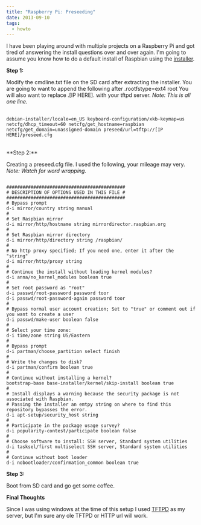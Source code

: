 ```yaml
---
title: "Raspberry Pi: Preseeding"
date: 2013-09-10
tags:
  - howto
---
```

I have been playing around with multiple projects on a Raspberry Pi and got tired of answering the install questions over and over again. I'm going to assume you know how to do a default install of Raspbian using the [installer](http://www.raspbian.org/RaspbianInstaller).

<!--more-->

**Step 1:**

Modify the cmdline.txt file on the SD card after extracting the installer. You are going to want to append the following after .rootfstype=ext4 root You will also want to replace .[IP HERE]. with your tftpd server.
*Note: This is all one line.*
<br><br>
```
debian-installer/locale=en_US keyboard-configuration/xkb-keymap=us netcfg/dhcp_timeout=60 netcfg/get_hostname=raspbian netcfg/get_domain=unassigned-domain preseed/url=tftp://[IP HERE]/preseed.cfg
```
<br>
**Step 2:**

Creating a preseed.cfg file. I used the following, your mileage may very.
*Note: Watch for word wrapping.*

```

############################################
# DESCRIPTION OF OPTIONS USED IN THIS FILE #
############################################
# Bypass prompt
d-i mirror/country string manual
#
# Set Raspbian mirror
d-i mirror/http/hostname string mirrordirector.raspbian.org
#
# Set Raspbian mirror directory
d-i mirror/http/directory string /raspbian/
#
# No http proxy specified; If you need one, enter it after the "string"
d-i mirror/http/proxy string
#
# Continue the install without loading kernel modules?
d-i anna/no_kernel_modules boolean true
#
# Set root password as "root"
d-i passwd/root-password password toor
d-i passwd/root-password-again password toor
#
# Bypass normal user account creation; Set to "true" or comment out if you want to create a user
d-i passwd/make-user boolean false
#
# Select your time zone:
d-i time/zone string US/Eastern
#
# Bypass prompt
d-i partman/choose_partition select finish
#
# Write the changes to disk?
d-i partman/confirm boolean true
#
# Continue without installing a kernel?
bootstrap-base base-installer/kernel/skip-install boolean true
#
# Install displays a warning because the security package is not associated with Raspbian.
# Passing the installer an emtpy string on where to find this repository bypasses the error.
d-i apt-setup/security_host string
#
# Participate in the package usage survey?
d-i popularity-contest/participate boolean false
#
# Choose software to install: SSH server, Standard system utilities
d-i tasksel/first multiselect SSH server, Standard system utilities
#
# Continue without boot loader
d-i nobootloader/confirmation_common boolean true

```

**Step 3:**

Boot from SD card and go get some coffee.

**Final Thoughts**

Since I was using windows at the time of this setup I used [TFTPD](http://tftpd32.jounin.net/tftpd32_download.html) as my server, but I'm sure any ole TFTPD or HTTP url will work.


